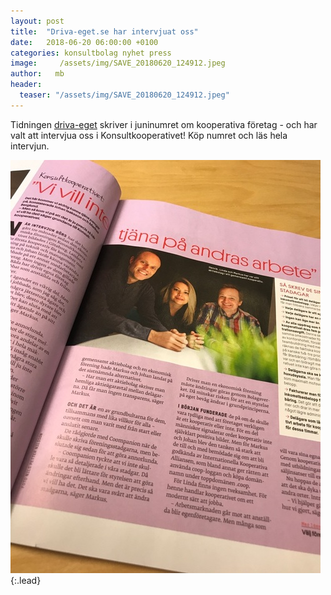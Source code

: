 ```yaml
---
layout: post
title:  "Driva-eget.se har intervjuat oss"
date:   2018-06-20 06:00:00 +0100
categories: konsultbolag nyhet press
image:     /assets/img/SAVE_20180620_124912.jpeg
author:   mb
header:
  teaser: "/assets/img/SAVE_20180620_124912.jpeg"
---
```


Tidningen [driva-eget](https://driva-eget.se) skriver i juninumret om kooperativa företag - och har valt att intervjua oss i Konsultkooperativet! Köp numret och läs hela intervjun.

![Full-width image](/assets/img/SAVE_20180620_124912.jpeg){:.lead}
